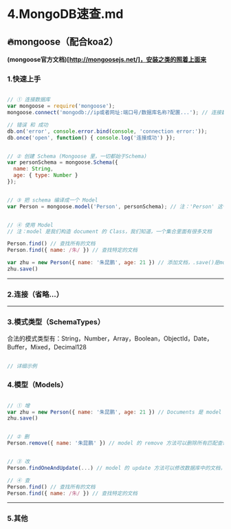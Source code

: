 # 4.MongoDB速查.md



## 🔥mongoose（配合koa2）

**(mongoose官方文档)[http://mongoosejs.net/]，安装之类的照着上面来**

### 1.快速上手

```js

// ① 连接数据库
var mongoose = require('mongoose');
mongoose.connect('mongodb://ip或者网址:端口号/数据库名称?配置...'); // 连接数据库，配置可以不写

// 错误 和 成功
db.on('error', console.error.bind(console, 'connection error:'));
db.once('open', function() { console.log('连接成功') });


// ② 创建 Schema (Mongoose 里，一切都始于Schema)
var personSchema = mongoose.Schema({
  name: String,
  age: { type: Number }
});


// ③ 把 schema 编译成一个 Model
var Person = mongoose.model('Person', personSchema); // 注：'Person' 这个是 MongoDB 连接的数据库的 集合名称


// ④ 使用 Model
// 注：model 是我们构造 document 的 Class，我们知道，一个集合里面有很多文档

Person.find() // 查找所有的文档
Person.find({ name: /朱/ }) // 查找特定的文档

var zhu = new Person({ name: '朱昆鹏', age: 21 }) // 添加文档，.save()是mongoose规定的添加文档的方法
zhu.save()

```

---

### 2.连接（省略...）


---

### 3.模式类型（SchemaTypes）

合法的模式类型有：String，Number，Array，Boolean，ObjectId，Date，Buffer，Mixed，Decimal128

```js

// 详细示例


```

### 4.模型（Models）

```js

// ① 增
var zhu = new Person({ name: '朱昆鹏', age: 21 }) // Documents 是 model 的实例。 创建它们并保存到数据库非常简单
zhu.save()


// ② 删
Person.remove({ name: '朱昆鹏' }) // model 的 remove 方法可以删除所有匹配查询条件的文档。


// ③ 改
Person.findOneAndUpdate(...) // model 的 update 方法可以修改数据库中的文档，不过不会把文档返回给应用层，可以使用 findOneAndUpdate 方法

// ④ 查
Person.find() // 查找所有的文档
Person.find({ name: /朱/ }) // 查找特定的文档

```

---

### 5.其他





